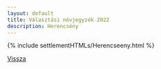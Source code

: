 ```yaml
---
layout: default
title: Választási névjegyzék 2022
description: Herencsény
---
```


{% include settlementHTMLs/Herencseeny.html %}

[Vissza](./)